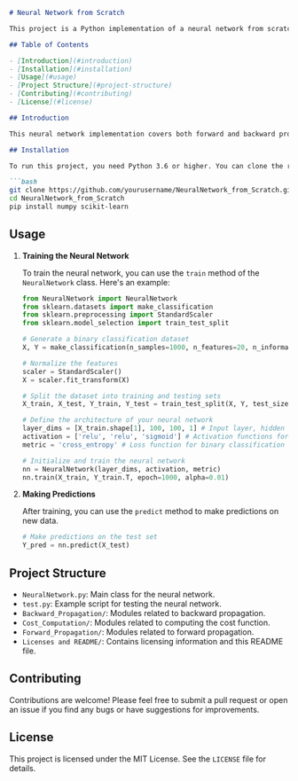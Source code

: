 ```markdown
# Neural Network from Scratch

This project is a Python implementation of a neural network from scratch, designed for educational purposes. It aims to provide a hands-on understanding of how neural networks work by implementing the core algorithms manually.

## Table of Contents

- [Introduction](#introduction)
- [Installation](#installation)
- [Usage](#usage)
- [Project Structure](#project-structure)
- [Contributing](#contributing)
- [License](#license)

## Introduction

This neural network implementation covers both forward and backward propagation steps. It allows for experimentation and customization of neural network components like activation functions, cost functions, and parameter updates.

## Installation

To run this project, you need Python 3.6 or higher. You can clone the repository and install the required dependencies using pip:

```bash
git clone https://github.com/yourusername/NeuralNetwork_from_Scratch.git
cd NeuralNetwork_from_Scratch
pip install numpy scikit-learn
```

## Usage

1. **Training the Neural Network**

   To train the neural network, you can use the `train` method of the `NeuralNetwork` class. Here's an example:

   ```python
   from NeuralNetwork import NeuralNetwork
   from sklearn.datasets import make_classification
   from sklearn.preprocessing import StandardScaler
   from sklearn.model_selection import train_test_split

   # Generate a binary classification dataset
   X, Y = make_classification(n_samples=1000, n_features=20, n_informative=2, n_redundant=10, random_state=42)

   # Normalize the features
   scaler = StandardScaler()
   X = scaler.fit_transform(X)

   # Split the dataset into training and testing sets
   X_train, X_test, Y_train, Y_test = train_test_split(X, Y, test_size=0.2, random_state=42)

   # Define the architecture of your neural network
   layer_dims = [X_train.shape[1], 100, 100, 1] # Input layer, hidden layer, and output layer
   activation = ['relu', 'relu', 'sigmoid'] # Activation functions for each layer
   metric = 'cross_entropy' # Loss function for binary classification

   # Initialize and train the neural network
   nn = NeuralNetwork(layer_dims, activation, metric)
   nn.train(X_train, Y_train.T, epoch=1000, alpha=0.01)
   ```

2. **Making Predictions**

   After training, you can use the `predict` method to make predictions on new data.

   ```python
   # Make predictions on the test set
   Y_pred = nn.predict(X_test)
   ```

## Project Structure

- `NeuralNetwork.py`: Main class for the neural network.
- `test.py`: Example script for testing the neural network.
- `Backward_Propagation/`: Modules related to backward propagation.
- `Cost_Computation/`: Modules related to computing the cost function.
- `Forward_Propagation/`: Modules related to forward propagation.
- `Licenses and README/`: Contains licensing information and this README file.

## Contributing

Contributions are welcome! Please feel free to submit a pull request or open an issue if you find any bugs or have suggestions for improvements.

## License

This project is licensed under the MIT License. See the `LICENSE` file for details.
